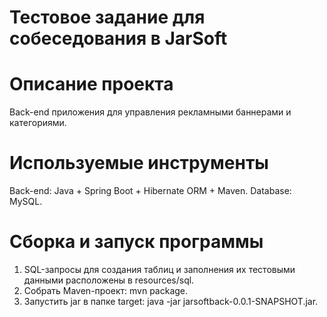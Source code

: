 # Тестовое задание для собеседования в JarSoft

# Описание проекта

Back-end приложения для управления рекламными баннерами и категориями.

# Используемые инструменты

Back-end: Java + Spring Boot + Hibernate ORM + Maven.
Database: MySQL.

# Сборка и запуск программы

1. SQL-запросы для создания таблиц и заполнения их тестовыми данными расположены в resources/sql.
2. Собрать Maven-проект: mvn package.
3. Запустить jar в папке target: java -jar jarsoftback-0.0.1-SNAPSHOT.jar.